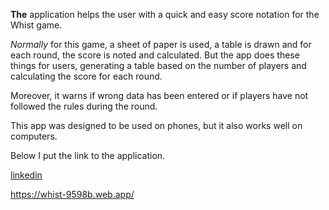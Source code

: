 **The** application helps the user with a quick and easy score notation for the Whist game.

*Normally* for this game, a sheet of paper is used, a table is drawn and for each round, the score is noted and calculated.
But the app does these things for users, generating a table based on the number of players and calculating the score for each round. 

Moreover, it warns if wrong data has been entered or if players have not followed the rules during the round.

This app was designed to be used on phones, but it also works well on computers.

Below I put the link to the application.

[linkedin](https://www.linkedin.com/in/daniel-aiojoaei-27abb016a/)

https://whist-9598b.web.app/
